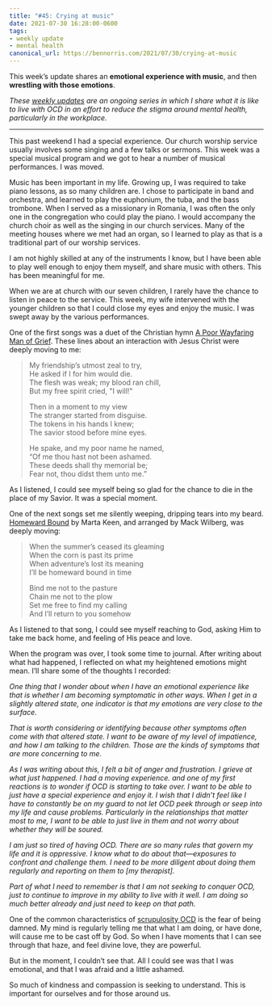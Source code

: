 ```yaml
---
title: "#45: Crying at music"
date: 2021-07-30 16:28:00-0600
tags:
- weekly update
- mental health
canonical_url: https://bennorris.com/2021/07/30/crying-at-music
---
```


This week’s update shares an **emotional experience with music**, and then **wrestling with those emotions**.

_These [weekly updates](https://bennorris.com/tags/weekly-update/) are an ongoing series in which I share what it is like to live with OCD in an effort to reduce the stigma around mental health, particularly in the workplace._

***

This past weekend I had a special experience. Our church worship service usually involves some singing and a few talks or sermons. This week was a special musical program and we got to hear a number of musical performances. I was moved.

Music has been important in my life. Growing up, I was required to take piano lessons, as so many children are. I chose to participate in band and orchestra, and learned to play the euphonium, the tuba, and the bass trombone. When I served as a missionary in Romania, I was often the only one in the congregation who could play the piano. I would accompany the church choir as well as the singing in our church services. Many of the meeting houses where we met had an organ, so I learned to play as that is a traditional part of our worship services.

I am not highly skilled at any of the instruments I know, but I have been able to play well enough to enjoy them myself, and share music with others. This has been meaningful for me.

When we are at church with our seven children, I rarely have the chance to listen in peace to the service. This week, my wife intervened with the younger children so that I could close my eyes and enjoy the music. I was swept away by the various performances.

One of the first songs was a duet of the Christian hymn [A Poor Wayfaring Man of Grief](https://www.churchofjesuschrist.org/music/text/hymns/a-poor-wayfaring-man-of-grief?lang=eng). These lines about an interaction with Jesus Christ were deeply moving to me:

> My friendship’s utmost zeal to try,  
> He asked if I for him would die.  
> The flesh was weak; my blood ran chill,  
> But my free spirit cried, "I will!"
> 
> Then in a moment to my view  
> The stranger started from disguise.  
> The tokens in his hands I knew;  
> The savior stood before mine eyes.  
> 
> He spake, and my poor name he named,  
> “Of me thou hast not been ashamed.  
> These deeds shall thy memorial be;  
> Fear not, thou didst them unto me.”

As I listened, I could see myself being so glad for the chance to die in the place of my Savior. It was a special moment.

One of the next songs set me silently weeping, dripping tears into my beard. [Homeward Bound](https://www.thetabernaclechoir.org/shop/products/love-is-spoken-here-2005.html) by Marta Keen, and arranged by Mack Wilberg, was deeply moving:

> When the summer’s ceased its gleaming  
> When the corn is past its prime  
> When adventure’s lost its meaning  
> I’ll be homeward bound in time
> 
> Bind me not to the pasture  
> Chain me not to the plow  
> Set me free to find my calling  
> And I’ll return to you somehow

As I listened to that song, I could see myself reaching to God, asking Him to take me back home, and feeling of His peace and love.

When the program was over, I took some time to journal. After writing about what had happened, I reflected on what my heightened emotions might mean. I’ll share some of the thoughts I recorded:

*One thing that I wonder about when I have an emotional experience like that is whether I am becoming symptomatic in other ways. When I get in a slightly altered state, one indicator is that my emotions are very close to the surface.*

*That is worth considering or identifying because other symptoms often come with that altered state. I want to be aware of my level of impatience, and how I am talking to the children. Those are the kinds of symptoms that are more concerning to me.*

*As I was writing about this, I felt a bit of anger and frustration. I grieve at what just happened. I had a moving experience. and one of my first reactions is to wonder if OCD is starting to take over. I want to be able to just have a special experience and enjoy it. I wish that I didn’t feel like I have to constantly be on my guard to not let OCD peek through or seep into my life and cause problems. Particularly in the relationships that matter most to me, I want to be able to just live in them and not worry about whether they will be soured.*

*I am just so tired of having OCD. There are so many rules that govern my life and it is oppressive. I know what to do about that—exposures to confront and challenge them. I need to be more diligent about doing them regularly and reporting on them to [my therapist].*

*Part of what I need to remember is that I am not seeking to conquer OCD, just to continue to improve in my ability to live with it well. I am doing so much better already and just need to keep on that path.*

One of the common characteristics of [scrupulosity OCD](https://en.wikipedia.org/wiki/Scrupulosity) is the fear of being damned. My mind is regularly telling me that what I am doing, or have done, will cause me to be cast off by God. So when I have moments that I can see through that haze, and feel divine love, they are powerful.

But in the moment, I couldn’t see that. All I could see was that I was emotional, and that I was afraid and a little ashamed.

So much of kindness and compassion is seeking to understand. This is important for ourselves and for those around us.

